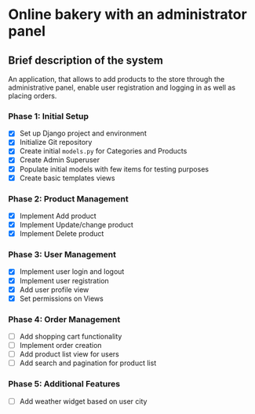 # Online bakery with an administrator panel 

## Brief description of the system 
An application, that allows to add products to the store through the administrative panel, enable user registration and logging in as well as placing orders.


### Phase 1: Initial Setup
- [x] Set up Django project and environment
- [x] Initialize Git repository
- [x] Create initial `models.py` for Categories and Products
- [x] Create Admin Superuser
- [x] Populate initial models with few items for testing purposes
- [x] Create basic templates views 

### Phase 2: Product Management
- [X] Implement Add product 
- [X] Implement Update/change product 
- [X] Implement Delete product 

### Phase 3: User Management

- [X] Implement user login and logout
- [X] Implement user registration
- [X] Add user profile view 
- [X] Set permissions on Views 

### Phase 4: Order Management
- [ ] Add shopping cart functionality
- [ ] Implement order creation 
- [ ] Add product list view for users
- [ ] Add search and pagination for product list

### Phase 5: Additional Features
- [ ] Add weather widget based on user city

